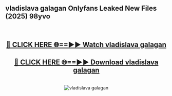 <h2>vladislava galagan Onlyfans Leaked New Files (2025) 98yvo</h2>
<br>
<div align="center">
<h2><a href="https://mediafiles.top/vladislava_galagan&ref=git" rel="nofollow">🔴 CLICK HERE 🌐==►► Watch vladislava galagan</a></h2>
<h2><a href="https://mediafiles.top/vladislava_galagan&ref=git" rel="nofollow">🔴 CLICK HERE 🌐==►► Download vladislava galagan</a></h2>
<br>
<a href="https://mediafiles.top/vladislava_galagan&ref=git" rel="nofollow" data-target="animated-image.originalLink"><img src="https://i.ibb.co.com/xMMVF88/686577567.gif" alt="vladislava galagan" style="max-width: 100%; display: inline-block;" data-target="animated-image.originalImage"></a>
</div>
<br>
<br>